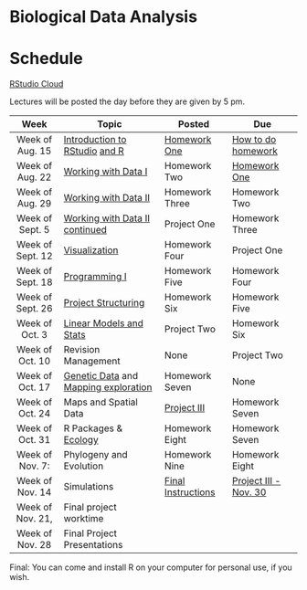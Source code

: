 # Biological Data Analysis

# Schedule

[RStudio Cloud](https://rstudio.cloud/spaces/156175/join?access_code=s3I0mTo9w%2FCivFh5Gh48yRSSm2Q4qNhyYU0B0uBt)

Lectures will be posted the day before they are given by 5 pm.


| Week | Topic | Posted | Due |
|:----:|-------|--------|-----|
| Week of Aug. 15 | [Introduction to RStudio](https://biologicaldataanalysis2019.github.io/2022/articles/00_Syllabus_and_Expectations.html) [and R](https://biologicaldataanalysis2019.github.io/2022/articles/01_Getting_Started_with_R.html)| [Homework One](https://biologicaldataanalysis2019.github.io/2022/articles/homework_0.html) | [How to do homework](https://biologicaldataanalysis2019.github.io/2022/articles/homework_0.html) |
| Week of Aug. 22 |  [Working with Data I](https://biologicaldataanalysis2019.github.io/2022/articles/02_Starting_with_Data.html) | Homework Two | [Homework One](https://biologicaldataanalysis2019.github.io/2022/articles/homework_0.html) | 
| Week of Aug. 29 | [Working with Data II](https://biologicaldataanalysis2019.github.io/2022/articles/03_Manipulating_Data.html) | Homework Three |  Homework Two | 
| Week of Sept. 5 | [Working with Data II continued](https://biologicaldataanalysis2019.github.io/2022/articles/03_Manipulating_Data.html) | Project One | Homework Three |
| Week of Sept. 12| [Visualization](https://biologicaldataanalysis2019.github.io/2022/articles/04-plotting.html) | Homework Four | Project One |
| Week of Sept. 18 | [Programming I](https://biologicaldataanalysis2019.github.io/2022/articles/05_Functions.html) | Homework Five |  Homework Four |
| Week of Sept. 26 | [Project Structuring](https://biologicaldataanalysis2019.github.io/2022/articles/06_Exploration_Setup.html) | Homework Six | Homework Five | 
| Week of Oct. 3 |  [Linear Models and Stats ](https://biologicaldataanalysis2019.github.io/2022/articles/08_linear_models.html) |  Project Two | Homework Six  | 
| Week of Oct. 10 | Revision Management| None | Project Two | 
| Week of Oct. 17 | [Genetic Data](https://biologicaldataanalysis2019.github.io/2022/articles/09_Tree_of_life.html) and [Mapping exploration](https://biologicaldataanalysis2019.github.io/2022/articles/10_GBIF_and_Location.html)  | Homework Seven | None |
| Week of Oct. 24 | Maps and Spatial Data | [Project III](https://biologicaldataanalysis2019.github.io/2022/articles/ProjectThree.html) | Homework Seven |
| Week of Oct. 31 |  R Packages & [Ecology](https://biologicaldataanalysis2019.github.io/2022/articles/11_iNEXT.html)  | Homework Eight | Homework Seven |
| Week of Nov. 7: | Phylogeny and Evolution | Homework Nine | Homework Eight |  
| Week of Nov. 14  | Simulations | [Final Instructions](https://biologicaldataanalysis2019.github.io/2022/articles/ProjectFinal.html) | [Project III - Nov. 30](https://biologicaldataanalysis2019.github.io/2022/articles/ProjectThree.html) | 
| Week of Nov. 21, | Final project worktime | | | 
| Week of Nov. 28 | Final Project Presentations | | | 

Final: You can come and install R on your computer for personal use, if you wish.

